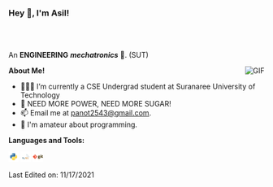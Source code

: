 <h3 title="hehehe"> Hey 👋, I'm Asil!</h3>




<br />
<br />

 An **ENGINEERING** ***mechatronics*** 🚀. (SUT)
 

  <img align="right" alt="GIF" src="https://i.pinimg.com/originals/e4/26/70/e426702edf874b181aced1e2fa5c6cde.gif" />

**About Me!**

- 👨🏽‍💻 I’m currently a CSE Undergrad student at Suranaree University of Technology
- 💬 NEED MORE POWER, NEED MORE SUGAR!
- 📫 Email me at [panot2543@gmail.com](mailto:panot2543@gmail.com).
- 👋 I'm amateur about programming. 


**Languages and Tools:**  

<code><img height="20" src="https://raw.githubusercontent.com/github/explore/80688e429a7d4ef2fca1e82350fe8e3517d3494d/topics/python/python.png"></code>
<code><img height="20" src="https://raw.githubusercontent.com/github/explore/80688e429a7d4ef2fca1e82350fe8e3517d3494d/topics/mysql/mysql.png"></code>
<code><img height="20" src="https://raw.githubusercontent.com/github/explore/80688e429a7d4ef2fca1e82350fe8e3517d3494d/topics/git/git.png"></code>




Last Edited on: 11/17/2021
